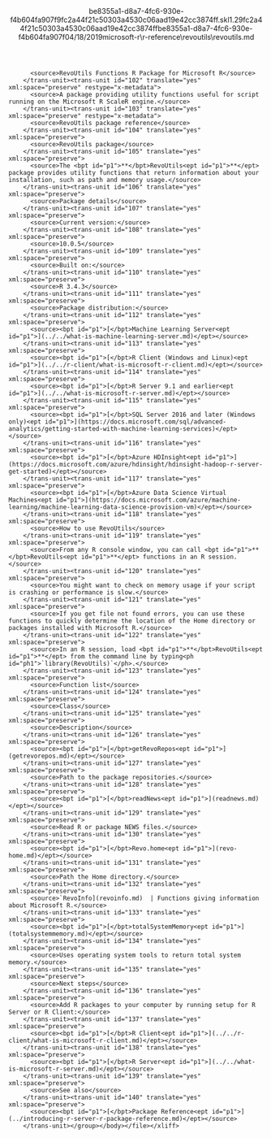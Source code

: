<?xml version="1.0"?><xliff version="1.2" xmlns="urn:oasis:names:tc:xliff:document:1.2" xmlns:xsi="http://www.w3.org/2001/XMLSchema-instance" xsi:schemaLocation="urn:oasis:names:tc:xliff:document:1.2 xliff-core-1.2-transitional.xsd"><file datatype="xml" original="revoutils.md" source-language="en-US" target-language="en-US"><header><tool tool-id="mdxliff" tool-name="mdxliff" tool-version="1.0-d1654b2" tool-company="Microsoft" /><xliffext:skl_file_name xmlns:xliffext="urn:microsoft:content:schema:xliffextensions">be8355a1-d8a7-4fc6-930e-f4b604fa907f9fc2a44f21c50303a4530c06aad19e42cc3874ff.skl</xliffext:skl_file_name><xliffext:version xmlns:xliffext="urn:microsoft:content:schema:xliffextensions">1.2</xliffext:version><xliffext:ms.openlocfilehash xmlns:xliffext="urn:microsoft:content:schema:xliffextensions">9fc2a44f21c50303a4530c06aad19e42cc3874ff</xliffext:ms.openlocfilehash><xliffext:ms.sourcegitcommit xmlns:xliffext="urn:microsoft:content:schema:xliffextensions">be8355a1-d8a7-4fc6-930e-f4b604fa907f</xliffext:ms.sourcegitcommit><xliffext:ms.lasthandoff xmlns:xliffext="urn:microsoft:content:schema:xliffextensions">04/18/2019</xliffext:ms.lasthandoff><xliffext:ms.openlocfilepath xmlns:xliffext="urn:microsoft:content:schema:xliffextensions">microsoft-r\r-reference\revoutils\revoutils.md</xliffext:ms.openlocfilepath></header><body><group id="content" extype="content"><trans-unit id="101" translate="yes" xml:space="preserve" restype="x-metadata">
          <source>RevoUtils Functions R Package for Microsoft R</source>
        </trans-unit><trans-unit id="102" translate="yes" xml:space="preserve" restype="x-metadata">
          <source>A package providing utility functions useful for script running on the Microsoft R ScaleR engine.</source>
        </trans-unit><trans-unit id="103" translate="yes" xml:space="preserve" restype="x-metadata">
          <source>RevoUtils package reference</source>
        </trans-unit><trans-unit id="104" translate="yes" xml:space="preserve">
          <source>RevoUtils package</source>
        </trans-unit><trans-unit id="105" translate="yes" xml:space="preserve">
          <source>The <bpt id="p1">**</bpt>RevoUtils<ept id="p1">**</ept> package provides utility functions that return information about your installation, such as path and memory usage.</source>
        </trans-unit><trans-unit id="106" translate="yes" xml:space="preserve">
          <source>Package details</source>
        </trans-unit><trans-unit id="107" translate="yes" xml:space="preserve">
          <source>Current version:</source>
        </trans-unit><trans-unit id="108" translate="yes" xml:space="preserve">
          <source>10.0.5</source>
        </trans-unit><trans-unit id="109" translate="yes" xml:space="preserve">
          <source>Built on:</source>
        </trans-unit><trans-unit id="110" translate="yes" xml:space="preserve">
          <source>R 3.4.3</source>
        </trans-unit><trans-unit id="111" translate="yes" xml:space="preserve">
          <source>Package distribution:</source>
        </trans-unit><trans-unit id="112" translate="yes" xml:space="preserve">
          <source><bpt id="p1">[</bpt>Machine Learning Server<ept id="p1">](../../what-is-machine-learning-server.md)</ept></source>
        </trans-unit><trans-unit id="113" translate="yes" xml:space="preserve">
          <source><bpt id="p1">[</bpt>R Client (Windows and Linux)<ept id="p1">](../../r-client/what-is-microsoft-r-client.md)</ept></source>
        </trans-unit><trans-unit id="114" translate="yes" xml:space="preserve">
          <source><bpt id="p1">[</bpt>R Server 9.1 and earlier<ept id="p1">](../../what-is-microsoft-r-server.md)</ept></source>
        </trans-unit><trans-unit id="115" translate="yes" xml:space="preserve">
          <source><bpt id="p1">[</bpt>SQL Server 2016 and later (Windows only)<ept id="p1">](https://docs.microsoft.com/sql/advanced-analytics/getting-started-with-machine-learning-services)</ept></source>
        </trans-unit><trans-unit id="116" translate="yes" xml:space="preserve">
          <source><bpt id="p1">[</bpt>Azure HDInsight<ept id="p1">](https://docs.microsoft.com/azure/hdinsight/hdinsight-hadoop-r-server-get-started)</ept></source>
        </trans-unit><trans-unit id="117" translate="yes" xml:space="preserve">
          <source><bpt id="p1">[</bpt>Azure Data Science Virtual Machines<ept id="p1">](https://docs.microsoft.com/azure/machine-learning/machine-learning-data-science-provision-vm)</ept></source>
        </trans-unit><trans-unit id="118" translate="yes" xml:space="preserve">
          <source>How to use RevoUtils</source>
        </trans-unit><trans-unit id="119" translate="yes" xml:space="preserve">
          <source>From any R console window, you can call <bpt id="p1">**</bpt>RevoUtils<ept id="p1">**</ept> functions in an R session.</source>
        </trans-unit><trans-unit id="120" translate="yes" xml:space="preserve">
          <source>You might want to check on memory usage if your script is crashing or performance is slow.</source>
        </trans-unit><trans-unit id="121" translate="yes" xml:space="preserve">
          <source>If you get file not found errors, you can use these functions to quickly determine the location of the Home directory or packages installed with Microsoft R.</source>
        </trans-unit><trans-unit id="122" translate="yes" xml:space="preserve">
          <source>In an R session, load <bpt id="p1">**</bpt>RevoUtils<ept id="p1">**</ept> from the command line by typing<ph id="ph1">`library(RevoUtils)`</ph>.</source>
        </trans-unit><trans-unit id="123" translate="yes" xml:space="preserve">
          <source>Function list</source>
        </trans-unit><trans-unit id="124" translate="yes" xml:space="preserve">
          <source>Class</source>
        </trans-unit><trans-unit id="125" translate="yes" xml:space="preserve">
          <source>Description</source>
        </trans-unit><trans-unit id="126" translate="yes" xml:space="preserve">
          <source><bpt id="p1">[</bpt>getRevoRepos<ept id="p1">](getrevorepos.md)</ept></source>
        </trans-unit><trans-unit id="127" translate="yes" xml:space="preserve">
          <source>Path to the package repositories.</source>
        </trans-unit><trans-unit id="128" translate="yes" xml:space="preserve">
          <source><bpt id="p1">[</bpt>readNews<ept id="p1">](readnews.md)</ept></source>
        </trans-unit><trans-unit id="129" translate="yes" xml:space="preserve">
          <source>Read R or package NEWS files.</source>
        </trans-unit><trans-unit id="130" translate="yes" xml:space="preserve">
          <source><bpt id="p1">[</bpt>Revo.home<ept id="p1">](revo-home.md)</ept></source>
        </trans-unit><trans-unit id="131" translate="yes" xml:space="preserve">
          <source>Path the Home directory.</source>
        </trans-unit><trans-unit id="132" translate="yes" xml:space="preserve">
          <source>`RevoInfo](revoinfo.md)  | Functions giving information about Microsoft R.</source>
        </trans-unit><trans-unit id="133" translate="yes" xml:space="preserve">
          <source><bpt id="p1">[</bpt>totalSystemMemory<ept id="p1">](totalsystemmemory.md)</ept></source>
        </trans-unit><trans-unit id="134" translate="yes" xml:space="preserve">
          <source>Uses operating system tools to return total system memory.</source>
        </trans-unit><trans-unit id="135" translate="yes" xml:space="preserve">
          <source>Next steps</source>
        </trans-unit><trans-unit id="136" translate="yes" xml:space="preserve">
          <source>Add R packages to your computer by running setup for R Server or R Client:</source>
        </trans-unit><trans-unit id="137" translate="yes" xml:space="preserve">
          <source><bpt id="p1">[</bpt>R Client<ept id="p1">](../../r-client/what-is-microsoft-r-client.md)</ept></source>
        </trans-unit><trans-unit id="138" translate="yes" xml:space="preserve">
          <source><bpt id="p1">[</bpt>R Server<ept id="p1">](../../what-is-microsoft-r-server.md)</ept></source>
        </trans-unit><trans-unit id="139" translate="yes" xml:space="preserve">
          <source>See also</source>
        </trans-unit><trans-unit id="140" translate="yes" xml:space="preserve">
          <source><bpt id="p1">[</bpt>Package Reference<ept id="p1">](../introducing-r-server-r-package-reference.md)</ept></source>
        </trans-unit></group></body></file></xliff>
